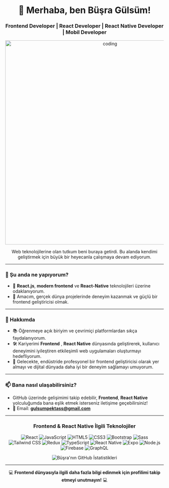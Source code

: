  <h1 align="center">👋 Merhaba, ben Büşra Gülsüm! </h1>
<h3 align="center">Frontend Developer | React Developer | React Native Developer | Mobil Developer </h3>

<p align="center">
  <img src="https://i.giphy.com/media/L1R1tvI9svkIWwpVYr/giphy.gif" alt="coding" width="650"  />
</p>


<p align="center">
  Web teknolojilerine olan tutkum beni buraya getirdi. Bu alanda kendimi geliştirmek için büyük bir heyecanla çalışmaya devam ediyorum.
</p>

---

### 🌱 Şu anda ne yapıyorum?
- 🔭 **React.js**, **modern frontend** ve **React-Native** teknolojileri üzerine odaklanıyorum.
- 🎯 Amacım, gerçek dünya projelerinde deneyim kazanmak ve güçlü bir frontend geliştiricisi olmak.

---

### 💬 Hakkımda
- 📚 Öğrenmeye açık biriyim ve çevrimiçi platformlardan sıkça faydalanıyorum.
- 🛠️ Kariyerimi **Frontend** , **React Native** dünyasında geliştirerek, kullanıcı deneyimini iyileştiren etkileşimli web uygulamaları oluşturmayı hedefliyorum.
- 🚀 Gelecekte, endüstride profesyonel bir frontend geliştiricisi olarak yer almayı ve dijital dünyada daha iyi bir deneyim sağlamayı umuyorum.

---

### 📫 Bana nasıl ulaşabilirsiniz?
- GitHub üzerinde gelişimimi takip edebilir, **Frontend**, **React Native** yolculuğumda bana eşlik etmek isterseniz iletişime geçebilirsiniz!
- 📧 Email: **gulsumpektass@gmail.com**

---

<h3 align="center">Frontend & React Native İlgili Teknolojiler</h3>
<p align="center">
  <!-- Frontend Teknolojileri -->
  <img src="https://img.shields.io/badge/React-%2320232a.svg?style=for-the-badge&logo=react&logoColor=%2361DAFB" alt="React" />
  <img src="https://img.shields.io/badge/JavaScript-%23F7DF1E.svg?style=for-the-badge&logo=javascript&logoColor=black" alt="JavaScript" />
  <img src="https://img.shields.io/badge/HTML5-%23E34F26.svg?style=for-the-badge&logo=html5&logoColor=white" alt="HTML5" />
  <img src="https://img.shields.io/badge/CSS3-%231572B6.svg?style=for-the-badge&logo=css3&logoColor=white" alt="CSS3" />
  <img src="https://img.shields.io/badge/Bootstrap-%23563D7C.svg?style=for-the-badge&logo=bootstrap&logoColor=white" alt="Bootstrap" />
  <img src="https://img.shields.io/badge/Sass-%23CC6699.svg?style=for-the-badge&logo=sass&logoColor=white" alt="Sass" />
  <img src="https://img.shields.io/badge/Tailwind%20CSS-%2338B2AC.svg?style=for-the-badge&logo=tailwind-css&logoColor=white" alt="Tailwind CSS" />
  <img src="https://img.shields.io/badge/Redux-%23764ABC.svg?style=for-the-badge&logo=redux&logoColor=white" alt="Redux" />
  <img src="https://img.shields.io/badge/TypeScript-%23007ACC.svg?style=for-the-badge&logo=typescript&logoColor=white" alt="TypeScript" />

  <!-- React Native Teknolojileri -->
  <img src="https://img.shields.io/badge/React%20Native-%2320232a.svg?style=for-the-badge&logo=react&logoColor=%2361DAFB" alt="React Native" />
  <img src="https://img.shields.io/badge/Expo-%23000020.svg?style=for-the-badge&logo=expo&logoColor=white" alt="Expo" />
  <img src="https://img.shields.io/badge/Node.js-%2343853D.svg?style=for-the-badge&logo=node.js&logoColor=white" alt="Node.js" />
  <img src="https://img.shields.io/badge/Firebase-%23039BE5.svg?style=for-the-badge&logo=firebase&logoColor=white" alt="Firebase" />
  <img src="https://img.shields.io/badge/GraphQL-%23E10098.svg?style=for-the-badge&logo=graphql&logoColor=white" alt="GraphQL" />
</p>


<p align="center">
  <img src="https://github-readme-stats.vercel.app/api?username=gulsumbusra&show_icons=true&theme=radical" alt="Büşra'nın GitHub İstatistikleri" />
</p>

---

<p align="center">💻 <strong>Frontend dünyasıyla ilgili daha fazla bilgi edinmek için profilimi takip etmeyi unutmayın!</strong> 💻</p>


